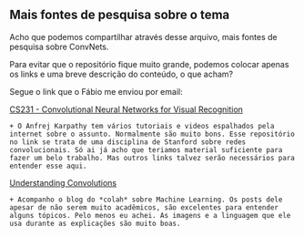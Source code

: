 Mais fontes de pesquisa sobre o tema
----------------------------------------

Acho que podemos compartilhar através desse arquivo, mais fontes de pesquisa sobre ConvNets. 

Para evitar que o repositório fique muito grande, podemos colocar apenas os links e uma breve descrição do conteúdo, o que acham?

Segue o link que o Fábio me enviou por email:

[CS231 - Convolutional Neural Networks for Visual Recognition](http://cs231n.github.io/)

	+ O Anfrej Karpathy tem vários tutoriais e videos espalhados pela internet sobre o assunto. Normalmente são muito bons. Esse repositório no link se trata de uma disciplina de Stanford sobre redes convolucionais. Só ai já acho que teriamos material suficiente para fazer um belo trabalho. Mas outros links talvez serão necessários para entender esse aqui.
	
[Understanding Convolutions](http://colah.github.io/posts/2014-07-Understanding-Convolutions/)

	+ Acompanho o blog do *colah* sobre Machine Learning. Os posts dele apesar de não serem muito acadêmicos, são excelentes para entender alguns tópicos. Pelo menos eu achei. As imagens e a linguagem que ele usa durante as explicações são muito boas.
	
	
